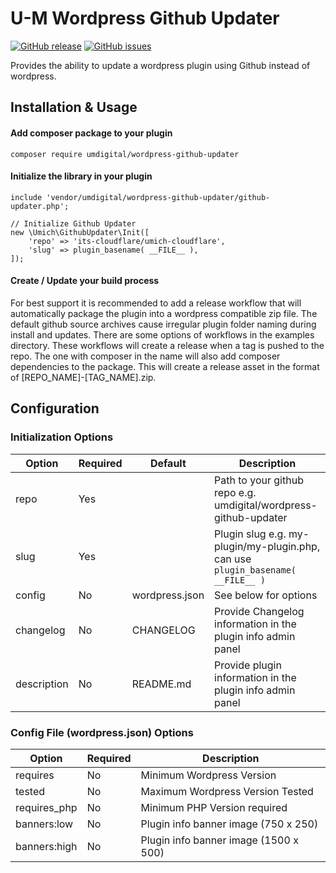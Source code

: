 # U-M Wordpress Github Updater
[![GitHub release](https://img.shields.io/github/release/umdigital/wordpress-github-updater.svg)](https://github.com/umdigital/wordpress-github-updater/releases/latest)
[![GitHub issues](https://img.shields.io/github/issues/umdigital/wordpress-github-updater.svg)](https://github.com/umdigital/wordpress-github-updater/issues)

Provides the ability to update a wordpress plugin using Github instead of wordpress.

## Installation & Usage
#### Add composer package to your plugin
```
composer require umdigital/wordpress-github-updater
```

#### Initialize the library in your plugin
```
include 'vendor/umdigital/wordpress-github-updater/github-updater.php';

// Initialize Github Updater
new \Umich\GithubUpdater\Init([
    'repo' => 'its-cloudflare/umich-cloudflare',
    'slug' => plugin_basename( __FILE__ ),
]);
```

#### Create / Update your build process
For best support it is recommended to add a release workflow that will automatically package the plugin into a wordpress compatible zip file.  The default github source archives cause irregular plugin folder naming during install and updates.  There are some options of workflows in the examples directory. These workflows will create a release when a tag is pushed to the repo.  The one with composer in the name will also add composer dependencies to the package. This will create a release asset in the format of [REPO_NAME]-[TAG_NAME].zip.

## Configuration
### Initialization Options
| Option      | Required | Default        | Description                           |
| ----------- | ---------| -------------- | ------------------------------------- |
| repo        | Yes      |                | Path to your github repo e.g. umdigital/wordpress-github-updater |
| slug        | Yes      |                | Plugin slug e.g. my-plugin/my-plugin.php, can use `plugin_basename( __FILE__ )`|
| config      | No       | wordpress.json | See below for options                 |
| changelog   | No       | CHANGELOG      | Provide Changelog information in the plugin info admin panel |
| description | No       | README.md      | Provide plugin information in the plugin info admin panel |


### Config File (wordpress.json) Options
| Option       | Required | Description                           |
| ------------ | -------- | ------------------------------------- |
| requires     | No       | Minimum Wordpress Version             |
| tested       | No       | Maximum Wordpress Version Tested      |
| requires_php | No       | Minimum PHP Version required          |
| banners:low  | No       | Plugin info banner image (750 x 250)  |
| banners:high | No       | Plugin info banner image (1500 x 500) |
